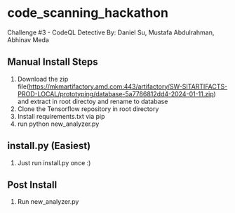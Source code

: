 # code_scanning_hackathon
Challenge #3 - CodeQL Detective
By: Daniel Su, Mustafa Abdulrahman, Abhinav Meda

## Manual Install Steps
1) Download the zip file(https://mkmartifactory.amd.com:443/artifactory/SW-SITARTIFACTS-PROD-LOCAL/prototyping/database-5a7786812dd4-2024-01-11.zip) and extract in root directoy and rename to database
2) Clone the Tensorflow repository in root directory
3) Install requirements.txt via pip
4) run python new_analyzer.py

## install.py (Easiest)
1) Just run install.py once :)

## Post Install
1) Run new_analyzer.py